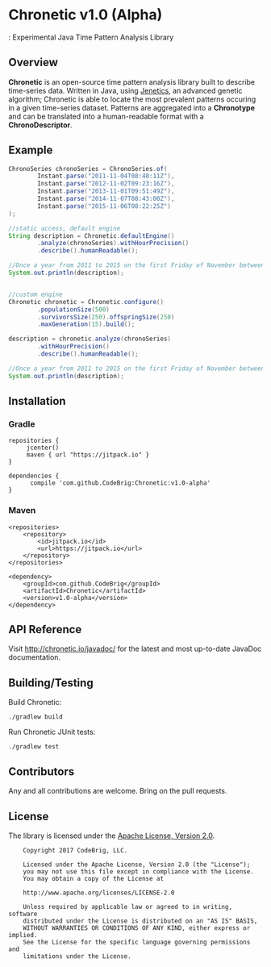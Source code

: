 # Chronetic v1.0 (Alpha)
: Experimental Java Time Pattern Analysis Library

## Overview

**Chronetic** is an open-source time pattern analysis library built to describe time-series data. Written in Java, using [Jenetics](http://jenetics.io/), an advanced genetic algorithm; Chronetic is able to locate the most prevalent patterns occuring in a given time-series dataset. Patterns are aggregated into a **Chronotype** and can be translated into a human-readable format with a **ChronoDescriptor**.

## Example

```java
ChronoSeries chronoSeries = ChronoSeries.of(
        Instant.parse("2011-11-04T08:48:11Z"),
        Instant.parse("2012-11-02T09:23:16Z"),
        Instant.parse("2013-11-01T09:51:49Z"),
        Instant.parse("2014-11-07T08:43:00Z"),
        Instant.parse("2015-11-06T08:22:25Z")
);

//static access, default engine
String description = Chronetic.defaultEngine()
        .analyze(chronoSeries).withHourPrecision()
        .describe().humanReadable();

//Once a year from 2011 to 2015 on the first Friday of November between 8AM - 10AM
System.out.println(description);


//custom engine
Chronetic chronetic = Chronetic.configure()
        .populationSize(500)
        .survivorsSize(250).offspringSize(250)
        .maxGeneration(15).build();

description = chronetic.analyze(chronoSeries)
        .withHourPrecision()
        .describe().humanReadable();

//Once a year from 2011 to 2015 on the first Friday of November between 8AM - 10AM
System.out.println(description);
```

## Installation

### Gradle

```
repositories {
     jcenter()
     maven { url "https://jitpack.io" }
}

dependencies {
      compile 'com.github.CodeBrig:Chronetic:v1.0-alpha'
}
```

### Maven

```
<repositories>
	<repository>
		<id>jitpack.io</id>
		<url>https://jitpack.io</url>
	</repository>
</repositories>

<dependency>
	<groupId>com.github.CodeBrig</groupId>
	<artifactId>Chronetic</artifactId>
	<version>v1.0-alpha</version>
</dependency>
```

## API Reference

Visit http://chronetic.io/javadoc/ for the latest and most up-to-date JavaDoc documentation.

## Building/Testing

Build Chronetic:
```
./gradlew build
```

Run Chronetic JUnit tests:
```
./gradlew test
```

## Contributors

Any and all contributions are welcome. Bring on the pull requests.

## License

The library is licensed under the [Apache License, Version 2.0](http://www.apache.org/licenses/LICENSE-2.0.html).

        Copyright 2017 CodeBrig, LLC.

        Licensed under the Apache License, Version 2.0 (the "License");
        you may not use this file except in compliance with the License.
        You may obtain a copy of the License at

        http://www.apache.org/licenses/LICENSE-2.0

        Unless required by applicable law or agreed to in writing, software
        distributed under the License is distributed on an "AS IS" BASIS,
        WITHOUT WARRANTIES OR CONDITIONS OF ANY KIND, either express or implied.
        See the License for the specific language governing permissions and
        limitations under the License.
